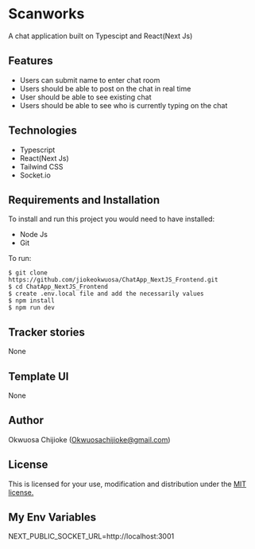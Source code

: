 # Scanworks
A chat application built on Typescipt and React(Next Js)

## Features

- Users can submit name to enter chat room
- Users should be able to post on the chat in real time
- User should be able to see existing chat
- Users should be able to see who is currently typing on the chat

## Technologies

- Typescript
- React(Next Js)
- Tailwind CSS
- Socket.io


## Requirements and Installation

To install and run this project you would need to have installed:
- Node Js
- Git

To run:
```
$ git clone https://github.com/jiokeokwuosa/ChatApp_NextJS_Frontend.git
$ cd ChatApp_NextJS_Frontend
$ create .env.local file and add the necessarily values
$ npm install
$ npm run dev
```

## Tracker stories

None

## Template UI

None

## Author

Okwuosa Chijioke (Okwuosachijioke@gmail.com)

## License

This is licensed for your use, modification and distribution under the [MIT license.](https://opensource.org/licenses/MIT)

## My Env Variables
NEXT_PUBLIC_SOCKET_URL=http://localhost:3001
